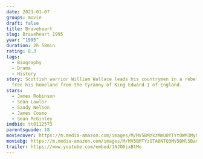 ```yaml
---
date: 2021-01-07
groups: movie
draft: false
title: Braveheart
slug: Braveheart 1995
year: "1995"
duration: 2h 58min
rating: 8.3
tags:
  - Biography
  - Drama
  - History
story: Scottish warrior William Wallace leads his countrymen in a rebellion to
  free his homeland from the tyranny of King Edward I of England.
stars:
  - James Robinson
  - Sean Lawlor
  - Sandy Nelson
  - James Cosmo
  - Sean McGinley
imdbid: tt0112573
parentsguide: 18
moviecover: https://m.media-amazon.com/images/M/MV5BMzkzMmU0YTYtOWM3My00YzBmLWI0YzctOGYyNTkwMWE5MTJkXkEyXkFqcGdeQXVyNzkwMjQ5NzM@._V1_FMjpg_UY867_.jpg
moviebg: https://m.media-amazon.com/images/M/MV5BMTYzOTA0NTQ3MV5BMl5BanBnXkFtZTgwNjEyNzU5MTE@._V1_FMjpg_UX1280_.jpg
trailer: https://www.youtube.com/embed/1NJO0jxBtMo
---
```

